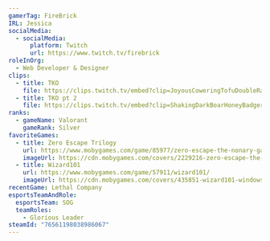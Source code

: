 ```yaml
---
gamerTag: FireBrick
IRL: Jessica
socialMedia:
  - socialMedia:
      platform: Twitch
      url: https://www.twitch.tv/firebrick
roleInOrg:
  - Web Developer & Designer
clips:
  - title: TKO
    file: https://clips.twitch.tv/embed?clip=JoyousCoweringTofuDoubleRainbow-WyPhVCn0H8La3e11&parent=www.suboptimalgaming.com
  - title: TKO pt 2
    file: https://clips.twitch.tv/embed?clip=ShakingDarkBoarHoneyBadger-TrvooTG8TNYrBitb&parent=www.suboptimalgaming.com
ranks:
  - gameName: Valorant
    gameRank: Silver
favoriteGames:
  - title: Zero Escape Trilogy
    url: https://www.mobygames.com/game/85977/zero-escape-the-nonary-games/
    imageUrl: https://cdn.mobygames.com/covers/2229216-zero-escape-the-nonary-games-windows-front-cover.jpg
  - title: Wizard101
    url: https://www.mobygames.com/game/57911/wizard101/
    imageUrl: https://cdn.mobygames.com/covers/435851-wizard101-windows-front-cover.jpg
recentGame: Lethal Company
esportsTeamAndRole:
  esportsTeam: SOG
  teamRoles:
    - Glorious Leader
steamId: "76561198038986067"
---
```

